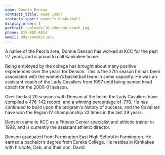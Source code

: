 ```yaml
---
name: Donnie Denson
contacts_title: Head Coach
contacts_sport: women's basketball
display_order: 1
portrait: uploads/10-ddenson-coach.jpg
phone: 815‑802‑8614
email: ddenson@kcc.edu
---
```


A native of the Peoria area, Donnie Denson has worked at KCC for the past 27 years, and is proud to call Kankakee home.

Being employed by the college has brought about many positive experiences over the years for Denson. This is the 27th season he has been associated with the women’s basketball team in some capacity. He was an assistant coach of the Lady Cavaliers from 1997 until being named head coach for the 2000-01 season.

Over the last 20 seasons with Denson at the helm, the Lady Cavaliers have compiled a 476-142 record, and a winning percentage of .770. He has continued to build upon the program's history of success, and the Cavaliers have won the Region IV championship 22 times in the last 29 years.

Denson came to KCC as a Fitness Center specialist and athletic trainer in 1992, and is currently the assistant athletic director.

Denson graduated from Farmington East High School in Farmington. He earned a bachelor’s degree from Eureka College. He resides in Kankakee with his wife, Deb, and their son, David.